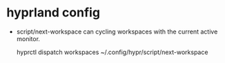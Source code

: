 # hyprland config

- script/next-workspace can cycling workspaces with the current active monitor.

  hyprctl dispatch workspaces ~/.config/hypr/script/next-workspace
